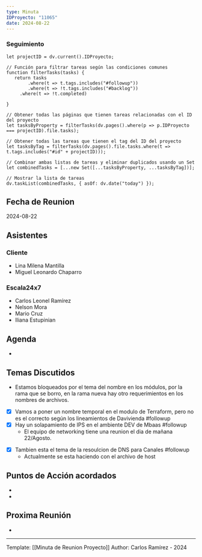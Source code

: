 ```yaml
---
type: Minuta
IDProyecto: "11065"
date: 2024-08-22
---
```

### Seguimiento

```dataviewjs
let projectID = dv.current().IDProyecto;

// Función para filtrar tareas según las condiciones comunes
function filterTasks(tasks) {
   return tasks
        .where(t => t.tags.includes("#followup"))
        .where(t => !t.tags.includes("#backlog"))
     .where(t => !t.completed)
        
}

// Obtener todas las páginas que tienen tareas relacionadas con el ID del proyecto
let tasksByProperty = filterTasks(dv.pages().where(p => p.IDProyecto === projectID).file.tasks);

// Obtener todas las tareas que tienen el tag del ID del proyecto
let tasksByTag = filterTasks(dv.pages().file.tasks.where(t => t.tags.includes("#id" + projectID)));

// Combinar ambas listas de tareas y eliminar duplicados usando un Set
let combinedTasks = [...new Set([...tasksByProperty, ...tasksByTag])];

// Mostrar la lista de tareas
dv.taskList(combinedTasks, { asOf: dv.date("today") });
 ```
## Fecha de Reunion
2024-08-22

## Asistentes

### Cliente
* Lina Milena Mantilla
* Miguel Leonardo Chaparro
### Escala24x7
- Carlos Leonel Ramírez
- Nelson Mora
- Mario Cruz
- Iliana Estupinian
## Agenda
* 
## Temas Discutidos
*  Estamos bloqueados por el tema del nombre en los módulos, por la rama que se borro, en la rama nueva hay otro requerimientos en los nombres de archivos.
* [x] Vamos a poner un nombre temporal en el modulo de Terraform, pero no es el correcto según los lineamientos de Davivienda #followup
* [x] Hay un solapamiento de IPS en el ambiente DEV de Mbaas #followup
	* El equipo de networking tiene una reunion el dia de mañana 22/Agosto.
- [x] Tambien esta el tema de la resoulcion de DNS para Canales #followup
	- Actualmente se esta haciendo con el archivo de host
## Puntos de Acción acordados
- 
- 

## Proxima Reunión
*   

---
Template: [[Minuta de Reunion Proyecto]]
Author: Carlos Ramírez - 2024
